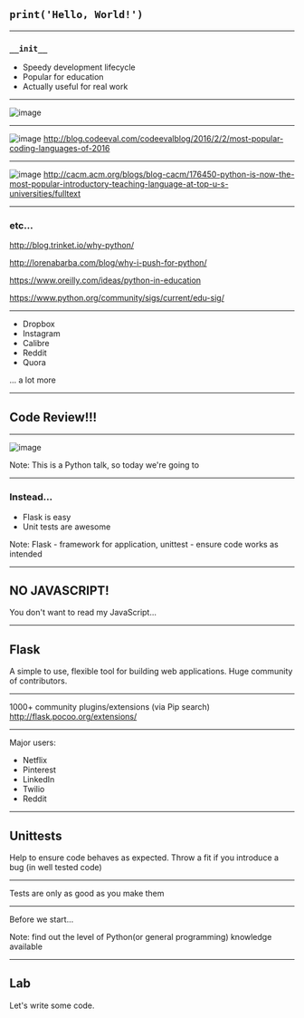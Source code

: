 ## `print('Hello, World!')`

---

### `__init__`
- Speedy development lifecycle
- Popular for education
- Actually useful for real work

----

![image](images/do_it_live.jpg)

----

![image](images/python_codeeval_popular.png)
http://blog.codeeval.com/codeevalblog/2016/2/2/most-popular-coding-languages-of-2016

----

![image](images/philipguo.png)
http://cacm.acm.org/blogs/blog-cacm/176450-python-is-now-the-most-popular-introductory-teaching-language-at-top-u-s-universities/fulltext

----

### etc...
http://blog.trinket.io/why-python/

http://lorenabarba.com/blog/why-i-push-for-python/

https://www.oreilly.com/ideas/python-in-education

https://www.python.org/community/sigs/current/edu-sig/

----

- Dropbox
- Instagram
- Calibre
- Reddit
- Quora

... a lot more

---

## Code Review!!!

----

![image](images/notimeforthat.jpg)

Note: This is a Python talk, so today we're going to <change slide>

---

### Instead...
- Flask is easy
- Unit tests are awesome

Note: Flask - framework for application, unittest - ensure code works as intended

----

## NO JAVASCRIPT!
You don't want to read my JavaScript...

---

## Flask
A simple to use, flexible tool for building web applications.
Huge community of contributors.

----

1000+ community plugins/extensions (via Pip search)
http://flask.pocoo.org/extensions/

----

Major users:
- Netflix
- Pinterest
- LinkedIn
- Twilio
- Reddit

---

## Unittests
Help to ensure code behaves as expected. Throw a fit if you introduce a bug (in well tested code)

----

Tests are only as good as you make them

---

Before we start...

Note: find out the level of Python(or general programming) knowledge available

---

## Lab

Let's write some code.